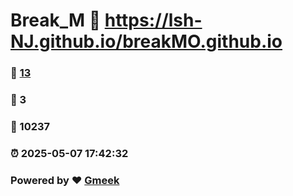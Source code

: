 # Break_M :link: https://lsh-NJ.github.io/breakMO.github.io 
### :page_facing_up: [13](https://lsh-NJ.github.io/breakMO.github.io/tag.html) 
### :speech_balloon: 3 
### :hibiscus: 10237 
### :alarm_clock: 2025-05-07 17:42:32 
### Powered by :heart: [Gmeek](https://github.com/Meekdai/Gmeek)
